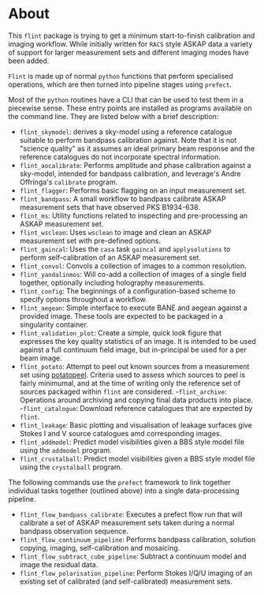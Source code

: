 # About

This `flint` package is trying to get a minimum start-to-finish calibration and
imaging workflow. While initially written for `RACS` style ASKAP data a variety of support for larger measurement sets and different imaging modes have been added.

`Flint` is made up of normal `python` functions that perform specialised operations, which are then turned into pipeline stages using `prefect`.

Most of the `python` routines have a CLI that can be used to test them in a
piecewise sense. These entry points are installed as programs available on the
command line. They are listed below with a brief description:

- `flint_skymodel`: derives a sky-model using a reference catalogue suitable to
  perform bandpass calibration against. Note that it is not "science quality" as
  it assumes an ideal primary beam response and the reference catalogues do not
  incorporate spectral information.
- `flint_aocalibrate`: Performs amplitude and phase calibration against a
  sky-model, intended for bandpass calibration, and leverage's Andre Offringa's
  `calibrate` program.
- `flint_flagger`: Performs basic flagging on an input measurement set.
- `flint_bandpass`: A small workflow to bandpass calibrate ASKAP measurement
  sets that have observed PKS B1934-638.
- `flint_ms`: Utility functions related to inspecting and pre-processing an
  ASKAP measurement set.
- `flint_wsclean`: Uses `wsclean` to image and clean an ASKAP measurement set
  with pre-defined options.
- `flint_gaincal`: Uses the `casa` task `gaincal` and `applysolutions` to
  perform self-calibration of an ASKAP measurement set.
- `flint_convol`: Convols a collection of images to a common resolution.
- `flint_yandalinmos`: Will co-add a collection of images of a single field
  together, optionally including holography measurements.
- `flint_config`: The beginnings of a configuration-based scheme to specify
  options throughout a workflow.
- `flint_aegean`: Simple interface to execute BANE and aegean against a provided
  image. These tools are expected to be packaged in a singularity container.
- `flint_validation_plot`: Create a simple, quick look figure that expresses the
  key quality statistics of an image. It is intended to be used against a full
  continuum field image, but in-principal be used for a per beam image.
- `flint_potato`: Attempt to peel out known sources from a measurement set using
  [potatopeel](https://gitlab.com/Sunmish/potato/-/tree/main). Criteria used to
  assess which sources to peel is fairly minimumal, and at the time of writing
  only the reference set of sources packaged within `flint` are
  considered.
-`flint_archive`: Operations around archiving and copying final
  data products into place.
-`flint_catalogue`: Download reference catalogues
  that are expected by `flint`.
- `flint_leakage`: Basic plotting and visualisation of leakage surfaces give Stokes I and V source catalogues amd corresponding images.
- `flint_addmodel`: Predict model visibilities given a BBS style model file using the `addmodel` program.
- `flint_crustalball`: Predict model visibilities given a BBS style model file using the `crystalball` program.

The following commands use the `prefect` framework to link together individual
tasks together (outlined above) into a single data-processing pipeline.

- `flint_flow_bandpass_calibrate`: Executes a prefect flow run that will
  calibrate a set of ASKAP measurement sets taken during a normal bandpass
  observation sequence.
- `flint_flow_continuum_pipeline`: Performs bandpass calibration, solution
  copying, imaging, self-calibration and mosaicing.
- `flint_flow_subtract_cube_pipeline`: Subtract a continuum model and image the
  residual data.
- `flint_flow_polarisation_pipeline`: Perform Stokes I/Q/U imaging of an existing set of calibrated (and self-calibrated) measurement sets.
